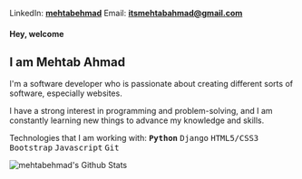 <p>LinkedIn: <a href="https://www.linkedin.com/in/mehtabehmad/" title="LinkedIn"><b>mehtabehmad</a></b> Email: <a href="mailto: itsmehtabahmad@gmail.com"><b>itsmehtabahmad@gmail.com</b></a>
<h4>Hey, welcome</h4>
<h2>I am Mehtab Ahmad</h2>
<p>I'm a software developer who is passionate about creating different sorts of software, especially websites.</p>
<p>I have a strong interest in programming and problem-solving, and I am constantly learning new things to advance my knowledge and skills.</p>
<p>Technologies that I am working with: <b><kbd>Python</kbd></b> <kbd>Django</kbd> <kbd>HTML5/CSS3</kbd> <kbd>Bootstrap</kbd> <kbd>Javascript</kbd> <kbd>Git</kbd></p> 
<img align="left" alt="mehtabehmad's Github Stats" src="https://github-readme-stats.vercel.app/api?username=mehtabehmad&show_icons=true&hide_border=false" />

<!---
mehtabehmad/mehtabehmad is a ✨ special ✨ repository because its `README.md` (this file) appears on your GitHub profile.
You can click the Preview link to take a look at your changes.
--->
